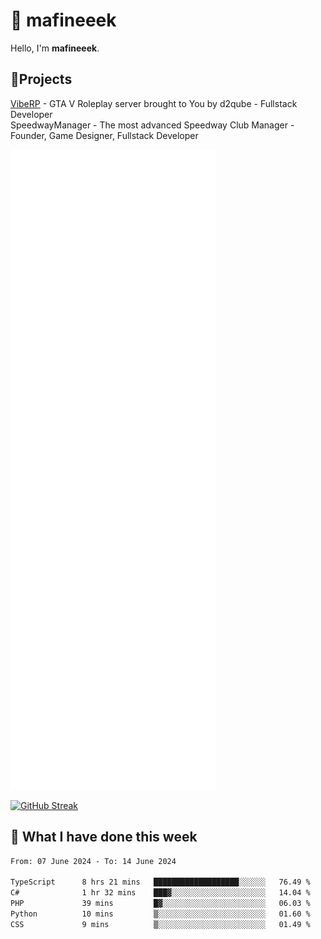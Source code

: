 # 👋 mafineeek
Hello, I'm **mafineeek**.

## 📝Projects

[VibeRP](https://v-rp.pl) - GTA V Roleplay server brought to You by d2qube - Fullstack Developer<br/>
SpeedwayManager - The most advanced Speedway Club Manager - Founder, Game Designer, Fullstack Developer


![](./github-metrics.svg)

[![GitHub Streak](https://streak-stats.demolab.com/?user=mafineeek)](https://git.io/streak-stats)

## 📰 What I have done this week
<!--START_SECTION:waka-->

```txt
From: 07 June 2024 - To: 14 June 2024

TypeScript      8 hrs 21 mins   ███████████████████░░░░░░   76.49 %
C#              1 hr 32 mins    ███▓░░░░░░░░░░░░░░░░░░░░░   14.04 %
PHP             39 mins         █▓░░░░░░░░░░░░░░░░░░░░░░░   06.03 %
Python          10 mins         ▒░░░░░░░░░░░░░░░░░░░░░░░░   01.60 %
CSS             9 mins          ▒░░░░░░░░░░░░░░░░░░░░░░░░   01.49 %
```

<!--END_SECTION:waka-->
